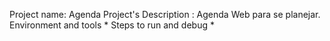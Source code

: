 Project name: Agenda
Project's Description : Agenda Web para se planejar.
Environment and tools * 
Steps to run and debug * 
